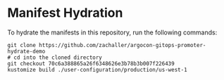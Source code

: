 # Manifest Hydration

To hydrate the manifests in this repository, run the following commands:

```shell
git clone https://github.com/zachaller/argocon-gitops-promoter-hydrate-demo
# cd into the cloned directory
git checkout 70c6a388865a26f6348626e3b78b3b007f226439
kustomize build ./user-configuration/production/us-west-1
```

